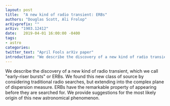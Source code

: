 ```yaml
---
layout: post
title:  "A new kind of radio transient: ERBs"
authors: "Douglas Scott, Ali Frolop"
arXivprefix: ""
arXiv: "1903.12412"
date:   2019-04-01 16:00:00 -0400
tags:
- astro
categories:
twitter_text: "April Fools arXiv paper"
introduction: "We describe the discovery of a new kind of radio transient, which we call 'early-riser bursts' or ERBs.."
---
```


We describe the discovery of a new kind of radio transient, which we call "early-riser bursts" or ERBs. We found this new class of source by considering traditional radio searches, but extending into the complex plane of dispersion measure. ERBs have the remarkable property of appearing before they are searched for. We provide suggestions for the most likely origin of this new astronomical phenomenon.
